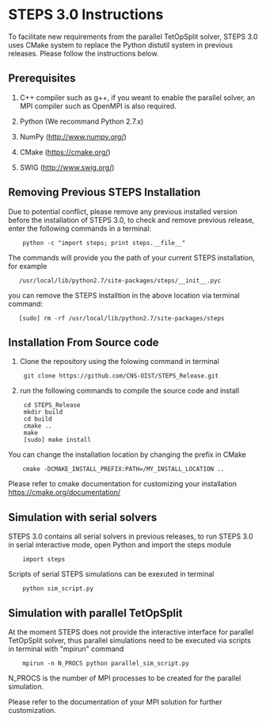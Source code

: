 STEPS 3.0 Instructions
======================

To facilitate new requirements from the parallel TetOpSplit solver,
STEPS 3.0 uses CMake system to replace the Python distutil system
in previous releases. Please follow the instructions below.

Prerequisites
-------------
1. C++ compiler such as g++, if you weant to enable the parallel solver,
an MPI compiler such as OpenMPI is also required.

2. Python (We recommand Python 2.7.x)
3. NumPy (http://www.numpy.org/)
4. CMake (https://cmake.org/)
5. SWIG (http://www.swig.org/)

Removing Previous STEPS Installation
------------------------------------
Due to potential conflict, please remove any previous installed version
before the installation of STEPS 3.0, to check and remove previous release,
enter the following commands in a terminal:

        python -c "import steps; print steps.__file__"

The commands will provide you the path of your current STEPS installation, for example

       /usr/local/lib/python2.7/site-packages/steps/__init__.pyc

you can remove the STEPS installtion in the above location via terminal command:

       [sudo] rm -rf /usr/local/lib/python2.7/site-packages/steps

Installation From Source code
-----------------------------
1. Clone the repository using the folowing command in terminal

        git clone https://github.com/CNS-OIST/STEPS_Release.git

2. run the following commands to compile the source code and install

        cd STEPS_Release
        mkdir build
        cd build
        cmake ..
        make
        [sudo] make install

You can change the installation location by changing the prefix in CMake

        cmake -DCMAKE_INSTALL_PREFIX:PATH=/MY_INSTALL_LOCATION ..

Please refer to cmake documentation for customizing your installation
https://cmake.org/documentation/

Simulation with serial solvers
------------------------------
STEPS 3.0 contains all serial solvers in previous releases,
to run STEPS 3.0 in serial interactive mode, open Python and import the steps module

        import steps

Scripts of serial STEPS simulations can be exexuted in terminal

        python sim_script.py

Simulation with parallel TetOpSplit
-----------------------------------
At the moment STEPS does not provide the interactive interface for parallel TetOpSplit solver,
thus parallel simulations need to be executed via scripts in terminal with "mpirun" command

        mpirun -n N_PROCS python parallel_sim_script.py

N_PROCS is the number of MPI processes to be created for the parallel simulation.

Please refer to the documentation of your MPI solution for further customization.

